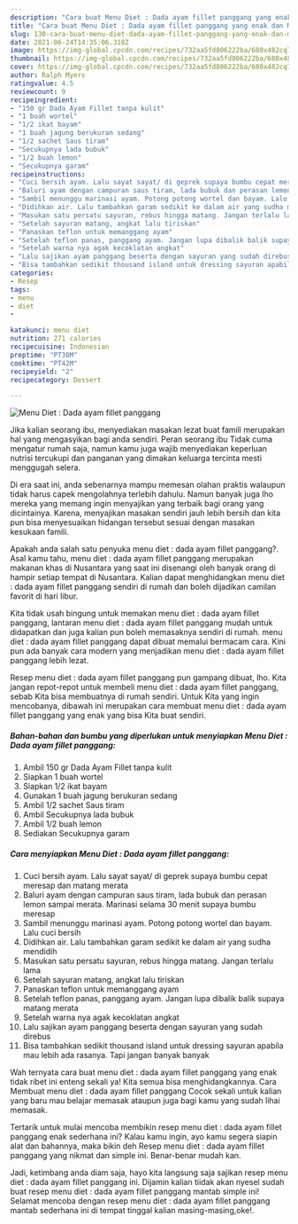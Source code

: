 ```yaml
---
description: "Cara buat Menu Diet : Dada ayam fillet panggang yang enak dan Mudah Dibuat"
title: "Cara buat Menu Diet : Dada ayam fillet panggang yang enak dan Mudah Dibuat"
slug: 130-cara-buat-menu-diet-dada-ayam-fillet-panggang-yang-enak-dan-mudah-dibuat
date: 2021-06-24T14:35:06.318Z
image: https://img-global.cpcdn.com/recipes/732aa5fd806222ba/680x482cq70/menu-diet-dada-ayam-fillet-panggang-foto-resep-utama.jpg
thumbnail: https://img-global.cpcdn.com/recipes/732aa5fd806222ba/680x482cq70/menu-diet-dada-ayam-fillet-panggang-foto-resep-utama.jpg
cover: https://img-global.cpcdn.com/recipes/732aa5fd806222ba/680x482cq70/menu-diet-dada-ayam-fillet-panggang-foto-resep-utama.jpg
author: Ralph Myers
ratingvalue: 4.5
reviewcount: 9
recipeingredient:
- "150 gr Dada Ayam Fillet tanpa kulit"
- "1 buah wortel"
- "1/2 ikat bayam"
- "1 buah jagung berukuran sedang"
- "1/2 sachet Saus tiram"
- "Secukupnya lada bubuk"
- "1/2 buah lemon"
- "Secukupnya garam"
recipeinstructions:
- "Cuci bersih ayam. Lalu sayat sayat/ di geprek supaya bumbu cepat meresap dan matang merata"
- "Baluri ayam dengan campuran saus tiram, lada bubuk dan perasan lemon sampai merata. Marinasi selama 30 menit supaya bumbu meresap"
- "Sambil menunggu marinasi ayam. Potong potong wortel dan bayam. Lalu cuci bersih"
- "Didihkan air. Lalu tambahkan garam sedikit ke dalam air yang sudha mendidih"
- "Masukan satu persatu sayuran, rebus hingga matang. Jangan terlalu lama"
- "Setelah sayuran matang, angkat lalu tiriskan"
- "Panaskan teflon untuk memanggang ayam"
- "Setelah teflon panas, panggang ayam. Jangan lupa dibalik balik supaya matang merata"
- "Setelah warna nya agak kecoklatan angkat"
- "Lalu sajikan ayam panggang beserta dengan sayuran yang sudah direbus"
- "Bisa tambahkan sedikit thousand island untuk dressing sayuran apabila mau lebih ada rasanya. Tapi jangan banyak banyak"
categories:
- Resep
tags:
- menu
- diet
- 

katakunci: menu diet  
nutrition: 271 calories
recipecuisine: Indonesian
preptime: "PT30M"
cooktime: "PT42M"
recipeyield: "2"
recipecategory: Dessert

---
```



![Menu Diet : Dada ayam fillet panggang](https://img-global.cpcdn.com/recipes/732aa5fd806222ba/680x482cq70/menu-diet-dada-ayam-fillet-panggang-foto-resep-utama.jpg)

Jika kalian seorang ibu, menyediakan masakan lezat buat famili merupakan hal yang mengasyikan bagi anda sendiri. Peran seorang ibu Tidak cuma mengatur rumah saja, namun kamu juga wajib menyediakan keperluan nutrisi tercukupi dan panganan yang dimakan keluarga tercinta mesti menggugah selera.

Di era  saat ini, anda sebenarnya mampu memesan olahan praktis walaupun tidak harus capek mengolahnya terlebih dahulu. Namun banyak juga lho mereka yang memang ingin menyajikan yang terbaik bagi orang yang dicintainya. Karena, menyajikan masakan sendiri jauh lebih bersih dan kita pun bisa menyesuaikan hidangan tersebut sesuai dengan masakan kesukaan famili. 



Apakah anda salah satu penyuka menu diet : dada ayam fillet panggang?. Asal kamu tahu, menu diet : dada ayam fillet panggang merupakan makanan khas di Nusantara yang saat ini disenangi oleh banyak orang di hampir setiap tempat di Nusantara. Kalian dapat menghidangkan menu diet : dada ayam fillet panggang sendiri di rumah dan boleh dijadikan camilan favorit di hari libur.

Kita tidak usah bingung untuk memakan menu diet : dada ayam fillet panggang, lantaran menu diet : dada ayam fillet panggang mudah untuk didapatkan dan juga kalian pun boleh memasaknya sendiri di rumah. menu diet : dada ayam fillet panggang dapat dibuat memalui bermacam cara. Kini pun ada banyak cara modern yang menjadikan menu diet : dada ayam fillet panggang lebih lezat.

Resep menu diet : dada ayam fillet panggang pun gampang dibuat, lho. Kita jangan repot-repot untuk membeli menu diet : dada ayam fillet panggang, sebab Kita bisa membuatnya di rumah sendiri. Untuk Kita yang ingin mencobanya, dibawah ini merupakan cara membuat menu diet : dada ayam fillet panggang yang enak yang bisa Kita buat sendiri.

<!--inarticleads1-->

##### Bahan-bahan dan bumbu yang diperlukan untuk menyiapkan Menu Diet : Dada ayam fillet panggang:

1. Ambil 150 gr Dada Ayam Fillet tanpa kulit
1. Siapkan 1 buah wortel
1. Siapkan 1/2 ikat bayam
1. Gunakan 1 buah jagung berukuran sedang
1. Ambil 1/2 sachet Saus tiram
1. Ambil Secukupnya lada bubuk
1. Ambil 1/2 buah lemon
1. Sediakan Secukupnya garam




<!--inarticleads2-->

##### Cara menyiapkan Menu Diet : Dada ayam fillet panggang:

1. Cuci bersih ayam. Lalu sayat sayat/ di geprek supaya bumbu cepat meresap dan matang merata
1. Baluri ayam dengan campuran saus tiram, lada bubuk dan perasan lemon sampai merata. Marinasi selama 30 menit supaya bumbu meresap
1. Sambil menunggu marinasi ayam. Potong potong wortel dan bayam. Lalu cuci bersih
1. Didihkan air. Lalu tambahkan garam sedikit ke dalam air yang sudha mendidih
1. Masukan satu persatu sayuran, rebus hingga matang. Jangan terlalu lama
1. Setelah sayuran matang, angkat lalu tiriskan
1. Panaskan teflon untuk memanggang ayam
1. Setelah teflon panas, panggang ayam. Jangan lupa dibalik balik supaya matang merata
1. Setelah warna nya agak kecoklatan angkat
1. Lalu sajikan ayam panggang beserta dengan sayuran yang sudah direbus
1. Bisa tambahkan sedikit thousand island untuk dressing sayuran apabila mau lebih ada rasanya. Tapi jangan banyak banyak




Wah ternyata cara buat menu diet : dada ayam fillet panggang yang enak tidak ribet ini enteng sekali ya! Kita semua bisa menghidangkannya. Cara Membuat menu diet : dada ayam fillet panggang Cocok sekali untuk kalian yang baru mau belajar memasak ataupun juga bagi kamu yang sudah lihai memasak.

Tertarik untuk mulai mencoba membikin resep menu diet : dada ayam fillet panggang enak sederhana ini? Kalau kamu ingin, ayo kamu segera siapin alat dan bahannya, maka bikin deh Resep menu diet : dada ayam fillet panggang yang nikmat dan simple ini. Benar-benar mudah kan. 

Jadi, ketimbang anda diam saja, hayo kita langsung saja sajikan resep menu diet : dada ayam fillet panggang ini. Dijamin kalian tiidak akan nyesel sudah buat resep menu diet : dada ayam fillet panggang mantab simple ini! Selamat mencoba dengan resep menu diet : dada ayam fillet panggang mantab sederhana ini di tempat tinggal kalian masing-masing,oke!.

